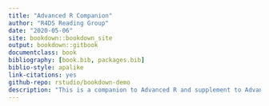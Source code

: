 ```yaml
--- 
title: "Advanced R Companion"
author: "R4DS Reading Group"
date: "2020-05-06"
site: bookdown::bookdown_site
output: bookdown::gitbook
documentclass: book
bibliography: [book.bib, packages.bib]
biblio-style: apalike
link-citations: yes
github-repo: rstudio/bookdown-demo
description: "This is a companion to Advanced R and supplement to Advanced R Solutions."
---
```

